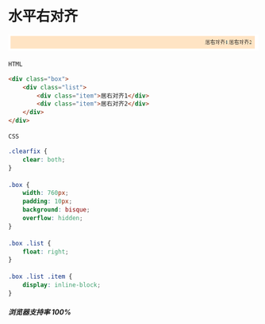 # <b>水平右对齐</b>

![效果](./../assets/right.png)

`HTML`

```html
<div class="box">
    <div class="list">
        <div class="item">居右对齐1</div>
        <div class="item">居右对齐2</div>
    </div>
</div>
```

`CSS`
```css
.clearfix {
    clear: both;
}

.box {
    width: 760px;
    padding: 10px;
    background: bisque;
    overflow: hidden;
}

.box .list {
    float: right;
}

.box .list .item {
    display: inline-block;
}
```
##### <b>浏览器支持率 100%</b>